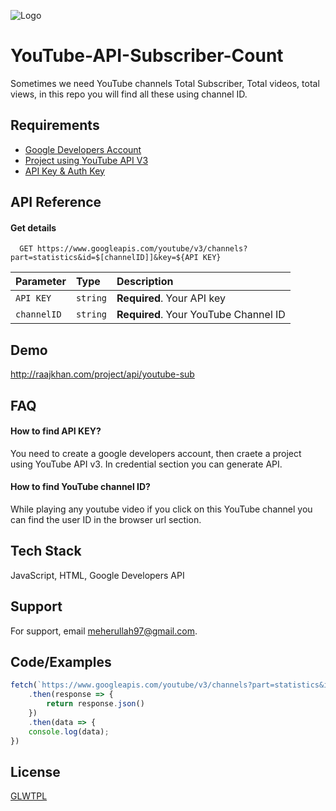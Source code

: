 
![Logo](https://josephmuciraexclusives.com/wp-content/uploads/2019/08/YouTube-Data-API-Overview.jpg)


# YouTube-API-Subscriber-Count

Sometimes we need YouTube channels Total Subscriber, Total videos, total views, in this repo you will find all these using channel ID.




## Requirements

 - [Google Developers Account](https://developers.google.com/)
 - [Project using YouTube API V3](https://developers.google.com/youtube/v3)
 - [API Key & Auth Key](https://developers.google.com/youtube/v3/getting-started)


## API Reference

#### Get details

```http
  GET https://www.googleapis.com/youtube/v3/channels?part=statistics&id=$[channelID]]&key=${API KEY}
```

| Parameter | Type     | Description                |
| :-------- | :------- | :------------------------- |
| `API KEY` | `string` | **Required**. Your API key |
| `channelID` | `string` | **Required**. Your YouTube Channel ID|






## Demo

http://raajkhan.com/project/api/youtube-sub


## FAQ

#### How to find API KEY?

You need to create a google developers account, then craete a project using YouTube API v3. In credential section you can generate API.

#### How to find YouTube channel ID?

While playing any youtube video if you click on this YouTube channel you can find the user ID in the browser url section.


## Tech Stack

JavaScript, HTML, Google Developers API

## Support

For support, email meherullah97@gmail.com.


## Code/Examples

```javascript
fetch(`https://www.googleapis.com/youtube/v3/channels?part=statistics&id=['CHANNEL ID']&key=[API KEY]`)
    .then(response => {
        return response.json()
    })
    .then(data => {
    console.log(data);
})
```


## License

[GLWTPL](https://github.com/me-shaon/GLWTPL/blob/master/LICENSE)

